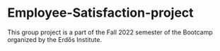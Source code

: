 # Employee-Satisfaction-project
This group project is a part of the Fall 2022 semester of the Bootcamp organized by the Erdős Institute.
